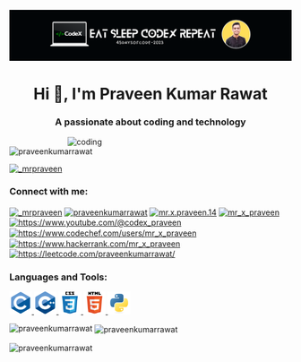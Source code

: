 ![logo](https://github.com/praveenkumarrawat/praveenkumarrawat/blob/main/45daysofcode.png)

<h1 align="center">Hi 👋, I'm Praveen Kumar Rawat</h1>
<h3 align="center">A passionate about coding and technology</h3>

<img align="right" alt="coding" width="400" src="https://user-images.githubusercontent.com/55389276/140866485-8fb1c876-9a8f-4d6a-98dc-08c4981eaf70.gif">

<p align="left"> <img src="https://komarev.com/ghpvc/?username=praveenkumarrawat&label=Profile%20views&color=0e75b6&style=flat" alt="praveenkumarrawat" /> </p>

<p align="left"> <a href="https://twitter.com/_mrpraveen" target="blank"><img src="https://img.shields.io/twitter/follow/_mrpraveen?logo=twitter&style=for-the-badge" alt="_mrpraveen" /></a> </p>

<h3 align="left">Connect with me:</h3>
<p align="left">
<a href="https://twitter.com/_mrpraveen" target="blank"><img align="center" src="https://raw.githubusercontent.com/rahuldkjain/github-profile-readme-generator/master/src/images/icons/Social/twitter.svg" alt="_mrpraveen" height="30" width="40" /></a>
<a href="https://linkedin.com/in/praveenkumarrawat" target="blank"><img align="center" src="https://raw.githubusercontent.com/rahuldkjain/github-profile-readme-generator/master/src/images/icons/Social/linked-in-alt.svg" alt="praveenkumarrawat" height="30" width="40" /></a>
<a href="https://fb.com/mr.x.praveen.14" target="blank"><img align="center" src="https://raw.githubusercontent.com/rahuldkjain/github-profile-readme-generator/master/src/images/icons/Social/facebook.svg" alt="mr.x.praveen.14" height="30" width="40" /></a>
<a href="https://instagram.com/mr_x_praveen" target="blank"><img align="center" src="https://raw.githubusercontent.com/rahuldkjain/github-profile-readme-generator/master/src/images/icons/Social/instagram.svg" alt="mr_x_praveen" height="30" width="40" /></a>
<a href="https://www.youtube.com/@codex_praveen" target="blank"><img align="center" src="https://raw.githubusercontent.com/rahuldkjain/github-profile-readme-generator/master/src/images/icons/Social/youtube.svg" alt="https://www.youtube.com/@codex_praveen" height="30" width="40" /></a>
<a href="https://www.codechef.com/users/mr_x_praveen" target="blank"><img align="center" src="https://cdn.jsdelivr.net/npm/simple-icons@3.1.0/icons/codechef.svg" alt="https://www.codechef.com/users/mr_x_praveen" height="30" width="40" /></a>
<a href="https://www.hackerrank.com/mr_x_praveen" target="blank"><img align="center" src="https://raw.githubusercontent.com/rahuldkjain/github-profile-readme-generator/master/src/images/icons/Social/hackerrank.svg" alt="https://www.hackerrank.com/mr_x_praveen" height="30" width="40" /></a>
<a href="https://leetcode.com/praveenkumarrawat/" target="blank"><img align="center" src="https://raw.githubusercontent.com/rahuldkjain/github-profile-readme-generator/master/src/images/icons/Social/leet-code.svg" alt="https://leetcode.com/praveenkumarrawat/" height="30" width="40" /></a>
</p>

<h3 align="left">Languages and Tools:</h3>
<p align="left"> <a href="https://www.cprogramming.com/" target="_blank" rel="noreferrer"> <img src="https://raw.githubusercontent.com/devicons/devicon/master/icons/c/c-original.svg" alt="c" width="40" height="40"/> </a> <a href="https://www.w3schools.com/cpp/" target="_blank" rel="noreferrer"> <img src="https://raw.githubusercontent.com/devicons/devicon/master/icons/cplusplus/cplusplus-original.svg" alt="cplusplus" width="40" height="40"/> </a> <a href="https://www.w3schools.com/css/" target="_blank" rel="noreferrer"> <img src="https://raw.githubusercontent.com/devicons/devicon/master/icons/css3/css3-original-wordmark.svg" alt="css3" width="40" height="40"/> </a> <a href="https://www.w3.org/html/" target="_blank" rel="noreferrer"> <img src="https://raw.githubusercontent.com/devicons/devicon/master/icons/html5/html5-original-wordmark.svg" alt="html5" width="40" height="40"/> </a> <a href="https://www.python.org" target="_blank" rel="noreferrer"> <img src="https://raw.githubusercontent.com/devicons/devicon/master/icons/python/python-original.svg" alt="python" width="40" height="40"/> </a> </p>

<p><img align="left" src="https://github-readme-stats.vercel.app/api/top-langs?username=praveenkumarrawat&show_icons=true&locale=en&layout=compact" alt="praveenkumarrawat" /></p>

<p>&nbsp;<img align="center" src="https://github-readme-stats.vercel.app/api?username=praveenkumarrawat&show_icons=true&locale=en" alt="praveenkumarrawat" /></p>

<p><img align="center" src="https://github-readme-streak-stats.herokuapp.com/?user=praveenkumarrawat&" alt="praveenkumarrawat" /></p>
